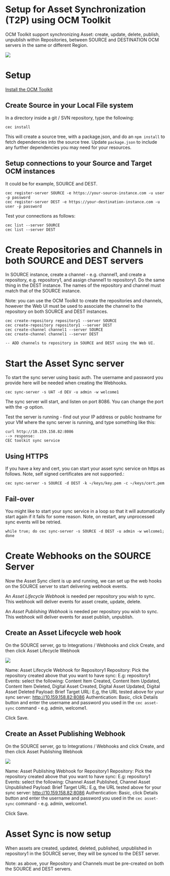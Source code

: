 # Setup for Asset Synchronization (T2P) using OCM Toolkit
OCM Toolkit support synchronizing Asset: create, update, delete, publish, unpublish within Repositories, between SOURCE and DESTINATION OCM servers in the same or different Region.

![](https://github.com/oracle/content-and-experience-toolkit/blob/master/sites/doc/images/AS-ov.png?raw=true)

# Setup
[Install the OCM Toolkit](../README.MD)
## Create Source in your Local File system
In a directory inside a git / SVN repository, type the following:

```
cec install
```

This will create a source tree, with a package.json, and do an `npm install` to fetch dependencies into the source tree.  Update `package.json` to include any further dependencies you may need for your resources.

## Setup connections to your Source and Target OCM instances
It could be for example, SOURCE and DEST.

```
cec register-server SOURCE -e https://your-source-instance.com -u user -p password
cec register-server DEST -e https://your-destination-instance.com -u user -p password
```

Test your connections as follows:

```
cec list --server SOURCE
cec list --server DEST
```
# Create Repositories and Channels in both SOURCE and DEST servers

In SOURCE instance, create a channel - e.g. channel1, and create a repository, e.g. repository1, and assign channel1 to repository1.
Do the same thing in the DEST instance.  The names of the repository and channel must match that of the SOURCE instance.

Note: you can use the OCM Toolkit to create the repositories and channels, however the Web UI must be used to associate the channel to the repository on both SOURCE and DEST instances.

```
cec create-repository repository1 --server SOURCE
cec create-repository repository1 --server DEST
cec create-channel channel1 --server SOURCE
cec create-channel channel1 --server DEST

-- ADD channels to repository in SOURCE and DEST using the Web UI.
```

# Start the Asset Sync server
To start the sync server using basic auth.  The username and password you provide here will be needed when creating the Webhooks.

```
cec sync-server -s UAT -d DEV -u admin -w welcome1
```

The sync server will start, and listen on port 8086.  You can change the port with the -p option.

Test the server is running - find out your IP address or public hostname for your VM where the sync server is running, and type something like this:

```
curl http://10.159.158.82:8086
--> response:
CEC toolkit sync service
```

## Using HTTPS
If you have a key and cert, you can start your asset sync service on https as follows.  Note, self signed certificates are not supported.:

```
cec sync-server -s SOURCE -d DEST -k ~/keys/key.pem -c ~/keys/cert.pem
```

## Fail-over
You might like to start your sync service in a loop so that it will automatically start again if it fails for some reason.
Note, on restart, any unprocessed sync events will be retried.

```
while true; do cec sync-server -s SOURCE -d DEST -u admin -w welcome1; done
```

# Create Webhooks on the SOURCE Server
Now the Asset Sync client is up and running, we can set up the web hooks on the SOURCE server to start delivering webhook events.

An *Asset Lifecycle Webhook* is needed per repository you wish to sync.  This webhook will deliver events for asset create, update, delete.

An *Asset Publishing Webhook* is needed per repository you wish to sync.  This webhook will deliver events for asset publish, unpublish. 

## Create an Asset Lifecycle web hook
On the SOURCE server, go to Integrations / Webhooks and click Create, and then click Asset Lifecycle Webhook

![](https://github.com/oracle/content-and-experience-toolkit/blob/master/sites/doc/images/AS-cw1.png?raw=true)

Name: Asset Lifecycle Webhook for Repository1
Repository: Pick the repository created above that you want to have sync: E.g: repository1
Events: select the following: Content Item Created, Content Item Updated, Content Item Deleted, Digital Asset Created, Digital Asset Updated, Digital Asset Deleted
Payload: Brief
Target URL: E.g, the URL tested above for your sync server:  http://10.159.158.82:8086
Authentication: Basic, click Details button and enter the username and password you used in the `cec asset-sync` command - e.g. admin, welcome1.

Click Save.

## Create an Asset Publishing Webhook
On the SOURCE server, go to Integrations / Webhooks and click Create, and then click Asset Publishing Webhook

![](https://github.com/oracle/content-and-experience-toolkit/blob/master/sites/doc/images/AS-cw2.png?raw=true)

Name: Asset Publishing Webhook for Repository1
Repository: Pick the repository created above that you want to have sync: E.g: repository1
Events: select the following: Channel Asset Published, Channel Asset Unpublished
Payload: Brief
Target URL: E.g, the URL tested above for your sync server:  http://10.159.158.82:8086
Authentication: Basic, click Details button and enter the username and password you used in the `cec asset-sync` command - e.g. admin, welcome1.

Click Save.

# Asset Sync is now setup
When assets are created, updated, deleted, published, unpublished in repository1 in the SOURCE server, they will be synced to the DEST server.

Note: as above, your Repository and Channels must be pre-created on both the SOURCE and DEST servers.

